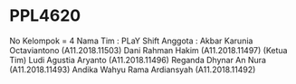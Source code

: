 # PPL4620
No Kelompok = 4
Nama Tim : PLaY Shift
Anggota : 
Akbar Karunia Octaviantono 			(A11.2018.11503)
Dani Rahman Hakim				(A11.2018.11497) (Ketua Tim)
Ludi Agustia Aryanto 				(A11.2018.11496)
Reganda Dhynar An Nura				(A11.2018.11493)
Andika Wahyu Rama Ardiansyah 			(A11.2018.11492)
